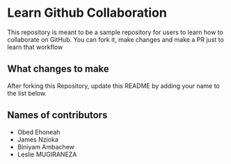 # Learn Github Collaboration
This repository is meant to be a sample repository for users to learn how to collaborate on GitHub. You can fork it, make changes and make a PR just to learn that workflow

## What changes to make
After forking this Repository, update this README by adding your name to the list below.


## Names of contributors

- Obed Ehoneah
- James Nzioka
- Biniyam Ambachew
- Leslie MUGIRANEZA
